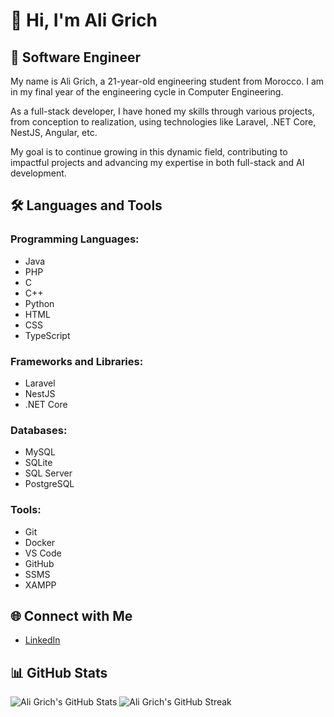 # 👋 Hi, I'm Ali Grich

## 🚀 Software Engineer

My name is Ali Grich, a 21-year-old engineering student from Morocco. I am in my final year of the engineering cycle in Computer Engineering.

As a full-stack developer, I have honed my skills through various projects, from conception to realization, using technologies like Laravel, .NET Core, NestJS, Angular, etc.

My goal is to continue growing in this dynamic field, contributing to impactful projects and advancing my expertise in both full-stack and AI development.

## 🛠️ Languages and Tools

### Programming Languages:
- Java
- PHP
- C
- C++
- Python
- HTML
- CSS
- TypeScript

### Frameworks and Libraries:
- Laravel
- NestJS
- .NET Core

### Databases:
- MySQL
- SQLite
- SQL Server
- PostgreSQL

### Tools:
- Git
- Docker
- VS Code
- GitHub
- SSMS
- XAMPP

## 🌐 Connect with Me
- [LinkedIn](https://www.linkedin.com/in/ali-grich-396754270/)

## 📊 GitHub Stats

![Ali Grich's GitHub Stats](https://github-readme-stats.vercel.app/api?username=grichali&show_icons=true&theme=radical)
![Ali Grich's GitHub Streak](https://github-readme-streak-stats.herokuapp.com/?user=grichali&theme=radical)

